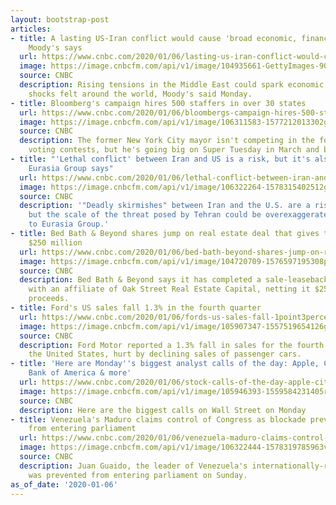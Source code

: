 ```yaml
---
layout: bootstrap-post
articles:
- title: A lasting US-Iran conflict would cause 'broad economic, financial shock,'
    Moody's says
  url: https://www.cnbc.com/2020/01/06/lasting-us-iran-conflict-would-cause-broad-economic-financial-shock-moodys-says.html
  image: https://image.cnbcfm.com/api/v1/image/104935661-GettyImages-901449838.jpg?v=1532563703
  source: CNBC
  description: Rising tensions in the Middle East could spark economic and financial
    shocks felt around the world, Moody's said Monday.
- title: Bloomberg's campaign hires 500 staffers in over 30 states
  url: https://www.cnbc.com/2020/01/06/bloombergs-campaign-hires-500-staffers-in-over-30-states.html
  image: https://image.cnbcfm.com/api/v1/image/106311583-1577212013302gettyimages-1189835330.jpeg?v=1578320027
  source: CNBC
  description: The former New York City mayor isn't competing in the four early-state
    voting contests, but he's going big on Super Tuesday in March and beyond.
- title: "'Lethal conflict' between Iran and US is a risk, but it's also a 'red herring,'
    Eurasia Group says"
  url: https://www.cnbc.com/2020/01/06/lethal-conflict-between-iran-and-us-a-red-herring-eurasia-group.html
  image: https://image.cnbcfm.com/api/v1/image/106322264-1578315402512gettyimages-1191715388.jpeg?v=1578320728
  source: CNBC
  description: '"Deadly skirmishes" between Iran and the U.S. are a risk in 2020,
    but the scale of the threat posed by Tehran could be overexaggerated, according
    to Eurasia Group.'
- title: Bed Bath & Beyond shares jump on real estate deal that gives the retailer
    $250 million
  url: https://www.cnbc.com/2020/01/06/bed-bath-beyond-shares-jump-on-real-estate-deal-for-250-million.html
  image: https://image.cnbcfm.com/api/v1/image/104720709-1576597195308preview.jpg?v=1578321492
  source: CNBC
  description: Bed Bath & Beyond says it has completed a sale-leaseback transaction
    with an affiliate of Oak Street Real Estate Capital, netting it $250 million in
    proceeds.
- title: Ford's US sales fall 1.3% in the fourth quarter
  url: https://www.cnbc.com/2020/01/06/fords-us-sales-fall-1point3percent-in-fourth-quarter.html
  image: https://image.cnbcfm.com/api/v1/image/105907347-1557519654126gettyimages-1134807890.jpeg?v=1557519671
  source: CNBC
  description: Ford Motor reported a 1.3% fall in sales for the fourth quarter in
    the United States, hurt by declining sales of passenger cars.
- title: 'Here are Monday''s biggest analyst calls of the day: Apple, Citi, Alphabet,
    Bank of America & more'
  url: https://www.cnbc.com/2020/01/06/stock-calls-of-the-day-apple-citi-alphabet-bank-of-america-more.html
  image: https://image.cnbcfm.com/api/v1/image/105946393-1559584231405rtx6xs5t.jpg?v=1559584289
  source: CNBC
  description: Here are the biggest calls on Wall Street on Monday
- title: Venezuela's Maduro claims control of Congress as blockade prevents Guaido
    from entering parliament
  url: https://www.cnbc.com/2020/01/06/venezuela-maduro-claims-control-of-congress-as-guaido-remains-defiant.html
  image: https://image.cnbcfm.com/api/v1/image/106322444-1578319785963venezuelaprotest.jpg?v=1578319893
  source: CNBC
  description: Juan Guaido, the leader of Venezuela's internationally-recognized government,
    was prevented from entering parliament on Sunday.
as_of_date: '2020-01-06'
---
```


